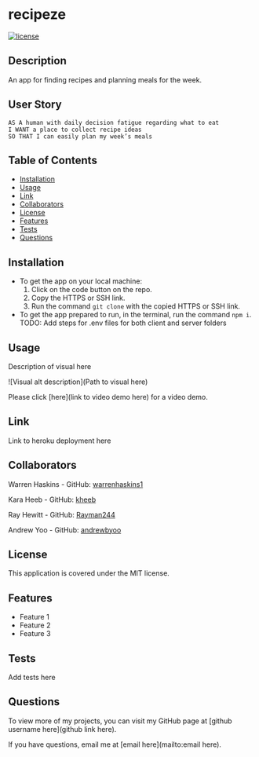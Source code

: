 # recipeze
[![license](https://img.shields.io/badge/license-MIT-blue)](./LICENSE)
## Description
An app for finding recipes and planning meals for the week.

## User Story
```
AS A human with daily decision fatigue regarding what to eat
I WANT a place to collect recipe ideas
SO THAT I can easily plan my week’s meals
```

## Table of Contents
- [Installation](#installation)
- [Usage](#usage)
- [Link](#link)
- [Collaborators](#collaborators)
- [License](#license)
- [Features](#features)
- [Tests](#tests)
- [Questions](#questions)

## Installation
- To get the app on your local machine:
  1. Click on the code button on the repo.
  2. Copy the HTTPS or SSH link.
  3. Run the command `git clone` with the copied HTTPS or SSH link.
- To get the app prepared to run, in the terminal, run the command `npm i`.
TODO: Add steps for .env files for both client and server folders

## Usage
Description of visual here

![Visual alt description](Path to visual here)

Please click [here](link to video demo here) for a video demo.

## Link
Link to heroku deployment here

## Collaborators
Warren Haskins - GitHub: [warrenhaskins1](https://github.com/warrenhaskins1)

Kara Heeb - GitHub: [kheeb](https://github.com/kheeb)

Ray Hewitt - GitHub: [Rayman244](https://github.com/Rayman244)

Andrew Yoo - GitHub: [andrewbyoo](https://github.com/andrewbyoo)

## License
This application is covered under the MIT license.

## Features
- Feature 1
- Feature 2
- Feature 3

## Tests
Add tests here

## Questions
To view more of my projects, you can visit my GitHub page at [github username here](github link here).

If you have questions, email me at [email here](mailto:email here).
